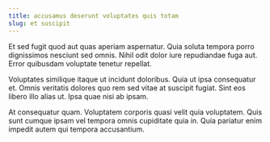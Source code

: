 ```yaml
---
title: accusamus deserunt voluptates quis totam
slug: et suscipit
---
```


Et sed fugit quod aut quas aperiam aspernatur. Quia soluta tempora porro dignissimos nesciunt sed omnis. Nihil odit dolor iure repudiandae fuga aut. Error quibusdam voluptate tenetur repellat.

Voluptates similique itaque ut incidunt doloribus. Quia ut ipsa consequatur et. Omnis veritatis dolores quo rem sed vitae at suscipit fugiat. Sint eos libero illo alias ut. Ipsa quae nisi ab ipsam.

At consequatur quam. Voluptatem corporis quasi velit quia voluptatem. Quis sunt cumque ipsam vel tempora omnis cupiditate quia in. Quia pariatur enim impedit autem qui tempora accusantium.
